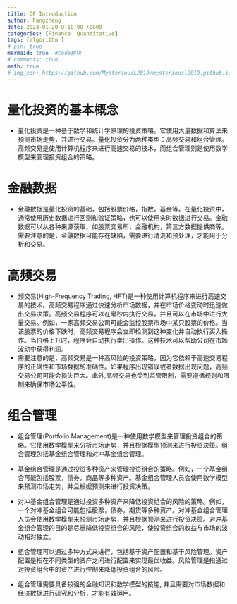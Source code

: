 ```yaml
---
title: QF Introduction
author: Fangzheng
date: 2023-01-20 8:10:00 +0800
categories: [Finance  Quantitative]
tags: [algorithm ]
# pin: true
mermaid: true  #code模块
# comments: true
math: true
# img_cdn: https://github.com/MysteriousL2019/mysteriousl2019.github.io/tree/master/assets/img/
---
```


# 量化投资的基本概念
* 量化投资是一种基于数学和统计学原理的投资策略。它使用大量数据和算法来预测市场走势，并进行交易。量化投资分为两种类型：高频交易和组合管理。高频交易是使用计算机程序来进行高速交易的技术，而组合管理则是使用数学模型来管理投资组合的策略。
# 金融数据
* 金融数据是量化投资的基础，包括股票价格，指数，基金等。在量化投资中，通常使用历史数据进行回测和验证策略，也可以使用实时数据进行交易。金融数据可以从各种来源获取，如股票交易所，金融机构，第三方数据提供商等。需要注意的是，金融数据可能存在缺陷，需要进行清洗和预处理，才能用于分析和交易。

# 高频交易
* 频交易(High-Frequency Trading, HFT)是一种使用计算机程序来进行高速交易的技术。高频交易程序通过快速分析市场数据，并在市场价格变动时迅速做出交易决策。高频交易程序可以在毫秒内执行交易，并且可以在市场中进行大量交易。例如，一家高频交易公司可能会监控股票市场中某只股票的价格。当该股票的价格下跌时，高频交易程序会立即检测到这种变化并自动执行买入操作。当价格上升时，程序会自动执行卖出操作。这种技术可以帮助公司在市场波动中获得利润。
* 需要注意的是，高频交易是一种高风险的投资策略，因为它依赖于高速交易程序的正确性和市场数据的准确性。如果程序出现错误或者数据出现问题，高频交易公司可能会损失巨大。此外,高频交易也受到监管限制，需要遵循规则和限制来确保市场公平性。
# 组合管理
* 组合管理(Portfolio Management)是一种使用数学模型来管理投资组合的策略。它使用数学模型来分析市场走势，并且根据模型预测来进行投资决策。组合管理包括基金组合管理和对冲基金组合管理。

* 基金组合管理是通过投资多种资产来管理投资组合的策略。例如，一个基金组合可能包括股票，债券，商品等多种资产。基金组合管理人员会使用数学模型来预测市场走势，并且根据预测来进行投资决策。

* 对冲基金组合管理是通过投资多种资产来降低投资组合的风险的策略。例如，一个对冲基金组合可能包括股票，债券，期货等多种资产。对冲基金组合管理人员会使用数学模型来预测市场走势，并且根据预测来进行投资决策。对冲基金组合管理的目的是尽量降低投资组合的风险，使投资组合的收益与市场的波动相对独立。

* 组合管理可以通过多种方式来进行，包括基于资产配置和基于风险管理。资产配置是指在不同类型的资产之间进行配置来实现最优收益。风险管理是指通过对投资组合中的资产进行控制来降低投资组合的风险。

* 组合管理需要具备较强的金融知识和数学模型的技能, 并且需要对市场数据和经济数据进行研究和分析，才能有效运用。